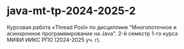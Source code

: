 # java-mt-tp-2024-2025-2
Курсовая работа «Thread Pool» по дисциплине "Многопоточное и асинхронное программирование на Java". 2-й семестр 1-го курса МИФИ ИИКС РПО (2024-2025 уч. г).
